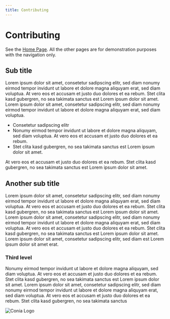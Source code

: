 ```yaml
---
title: Contributing
---
```

# Contributing

See the [Home Page](/). All the other pages are for demonstration purposes
with the navigation only.

## Sub title 

Lorem ipsum dolor sit amet, consetetur sadipscing elitr, sed diam
nonumy eirmod tempor invidunt ut labore et dolore magna aliquyam erat,
sed diam voluptua. At vero eos et accusam et justo duo dolores et ea
rebum. Stet clita kasd gubergren, no sea takimata sanctus est Lorem
ipsum dolor sit amet. Lorem ipsum dolor sit amet, consetetur sadipscing
elitr, sed diam nonumy eirmod tempor invidunt ut labore et dolore magna
aliquyam erat, sed diam voluptua. 

* Consetetur sadipscing elitr
* Nonumy eirmod tempor invidunt ut labore et dolore magna aliquyam,
  sed diam voluptua. At vero eos et accusam et justo duo dolores et ea
  rebum.
* Stet clita kasd gubergren, no sea takimata sanctus est Lorem
  ipsum dolor sit amet.

At vero eos et accusam et justo duo dolores et ea rebum. Stet clita kasd 
gubergren, no sea takimata sanctus est Lorem ipsum dolor sit amet.

## Another sub title

Lorem ipsum dolor sit amet, consetetur sadipscing elitr, sed diam
nonumy eirmod tempor invidunt ut labore et dolore magna aliquyam erat,
sed diam voluptua. At vero eos et accusam et justo duo dolores et ea
rebum. Stet clita kasd gubergren, no sea takimata sanctus est Lorem
ipsum dolor sit amet. Lorem ipsum dolor sit amet, consetetur sadipscing
elitr, sed diam nonumy eirmod tempor invidunt ut labore et dolore magna
aliquyam erat, sed diam voluptua. At vero eos et accusam et justo duo
dolores et ea rebum. Stet clita kasd gubergren, no sea takimata sanctus
est Lorem ipsum dolor sit amet. Lorem ipsum dolor sit amet, consetetur
sadipscing elitr, sed diam est Lorem ipsum dolor sit amet erat.

### Third level

Nonumy eirmod tempor invidunt ut labore et dolore magna aliquyam,
sed diam voluptua. At vero eos et accusam et justo duo dolores et ea
rebum. Stet clita kasd gubergren, no sea takimata sanctus est Lorem
ipsum dolor sit amet. Lorem ipsum dolor sit amet, consetetur sadipscing
elitr, sed diam nonumy eirmod tempor invidunt ut labore et dolore magna
aliquyam erat, sed diam voluptua. At vero eos et accusam et justo duo
dolores et ea rebum. Stet clita kasd gubergren, no sea takimata sanctus

![Conia Logo](/logo.svg)

